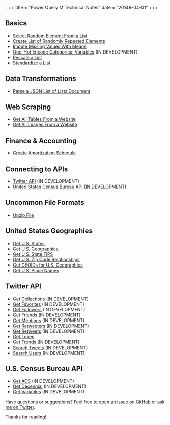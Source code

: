 +++
title = "Power Query M Technical Notes"
date = "20148-04-01"
+++

## Basics
+ [Select Random Element From a List](select-random-element-from-a-list/)
+ [Create List of Randomly Repeated Elements](create-list-of-randomly-repeated-elements/)
+ [Impute Missing Values With Means](impute-missing-values-with-means/)
+ [One-Hot Encode Categorical Variables](one-hot-encode-categorical-variables/) (IN DEVELOPMENT)
+ [Rescale a List](rescale-a-list/)
+ [Standardize a List](standardize-a-list/)

## Data Transformations
+ [Parse a JSON List of Lists Document](parse-a-json-list-of-lists-document/)

## Web Scraping
+ [Get All Tables From a Website](get-all-tables-from-a-website/)
+ [Get All Images From a Website](get-all-images-from-a-website/)

## Finance & Accounting
+ [Create Amortization Schedule](create-amortization-schedule/)

## Connecting to APIs
+ [Twitter API](connect-to-twitter-api/) (IN DEVELOPMENT)
+ [United States Census Bureau API](connect-to-us-census-api/) (IN DEVELOPMENT)

## Uncommon File Formats
+ [Unzip File](unzip-file/)

## United States Geographies
+ [Get U.S. States](census/get-us-states/)
+ [Get U.S. Geographies](census/get-us-geographies/)
+ [Get U.S. State FIPS](census/get-us-state-fips/)
+ [Get U.S. Zip Code Relationships](census/get-us-zip-relationships/)
+ [Get GEOIDs for U.S. Geographies](census/get-us-geoids/)
+ [Get U.S. Place Names](census/get-us-places)

## Twitter API
+ [Get Collections](twitter/get-collections/) (IN DEVELOPMENT)
+ [Get Favorites](twitter/get-favorites/) (IN DEVELOPMENT)
+ [Get Followers](twitter/get-followers/) (IN DEVELOPMENT)
+ [Get Friends](twitter/get-friends/) (IN DEVELOPMENT)
+ [Get Mentions](twitter/get-mentions/) (IN DEVELOPMENT)
+ [Get Retweeters](twitter/get-retweeters/) (IN DEVELOPMENT)
+ [Get Retweets](twitter/get-retweets/) (IN DEVELOPMENT)
+ [Get Token](twitter/get-token/)
+ [Get Trends](twitter/get-trends/) (IN DEVELOPMENT)
+ [Search Tweets](twitter/get-tweets/) (IN DEVELOPMENT)
+ [Search Users](twitter/get-users/) (IN DEVELOPMENT)

## U.S. Census Bureau API
+ [Get ACS](census/get-acs/) (IN DEVELOPMENT)
+ [Get Decennial](census/get-decennial/) (IN DEVELOPMENT)
+ [Get Variables](census/get-variables/) (IN DEVELOPMENT)

Have questions or suggestions? Feel free to [open an issue on GitHub](https://github.com/tonmcg/) or [ask me on Twitter](https://twitter.com/tonmcg).

Thanks for reading!
